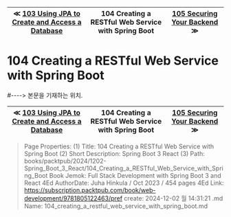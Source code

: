 
| ≪ [ 103 Using JPA to Create and Access a Database ](/books/packtpub/2024/1202-Spring_Boot_3_React/103_Using_JPA_to_Create_and_Access_a_Database) | 104 Creating a RESTful Web Service with Spring Boot | [ 105 Securing Your Backend ](/books/packtpub/2024/1202-Spring_Boot_3_React/105_Securing_Your_Backend) ≫ |
|:----:|:----:|:----:|

# 104 Creating a RESTful Web Service with Spring Boot
#----> 본문을 기재하는 위치.



| ≪ [ 103 Using JPA to Create and Access a Database ](/books/packtpub/2024/1202-Spring_Boot_3_React/103_Using_JPA_to_Create_and_Access_a_Database) | 104 Creating a RESTful Web Service with Spring Boot | [ 105 Securing Your Backend ](/books/packtpub/2024/1202-Spring_Boot_3_React/105_Securing_Your_Backend) ≫ |
|:----:|:----:|:----:|

> Page Properties:
> (1) Title: 104 Creating a RESTful Web Service with Spring Boot
> (2) Short Description: Spring Boot 3 React
> (3) Path: books/packtpub/2024/1202-Spring_Boot_3_React/104_Creating_a_RESTful_Web_Service_with_Spring_Boot
> Book Jemok: Full Stack Development with Spring Boot 3 and React 4Ed
> AuthorDate: Juha Hinkula / Oct 2023 / 454 pages 4Ed
> Link: https://subscription.packtpub.com/book/web-development/9781805122463/pref
> create: 2024-12-02 월 14:31:21
> .md Name: 104_creating_a_restful_web_service_with_spring_boot.md

